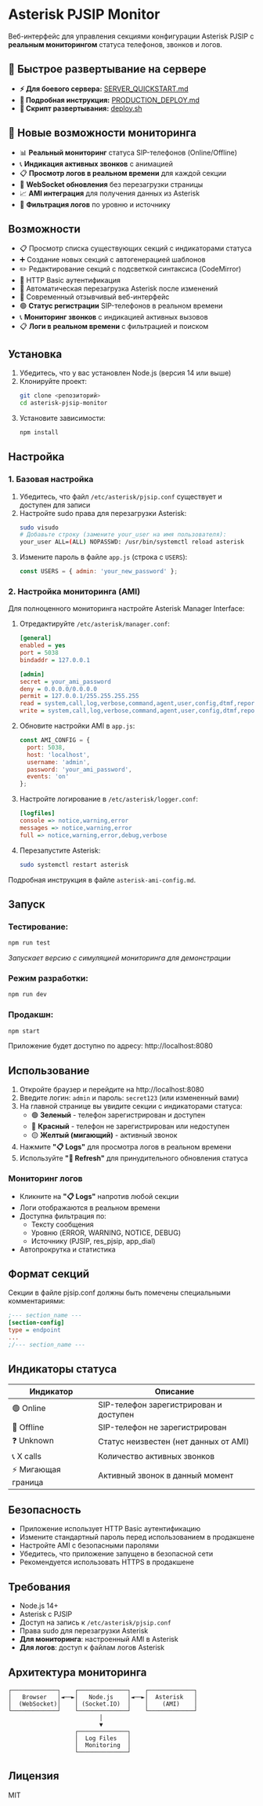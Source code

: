 # Asterisk PJSIP Monitor

Веб-интерфейс для управления секциями конфигурации Asterisk PJSIP с **реальным мониторингом** статуса телефонов, звонков и логов.

## 🚀 Быстрое развертывание на сервере

- **⚡ Для боевого сервера:** [SERVER_QUICKSTART.md](SERVER_QUICKSTART.md)
- **📖 Подробная инструкция:** [PRODUCTION_DEPLOY.md](PRODUCTION_DEPLOY.md)
- **🔧 Скрипт развертывания:** [deploy.sh](deploy.sh)

## 🚀 Новые возможности мониторинга

- 📊 **Реальный мониторинг** статуса SIP-телефонов (Online/Offline)
- 📞 **Индикация активных звонков** с анимацией
- 📋 **Просмотр логов в реальном времени** для каждой секции
- 🔔 **WebSocket обновления** без перезагрузки страницы
- 📈 **AMI интеграция** для получения данных из Asterisk
- 🎯 **Фильтрация логов** по уровню и источнику

## Возможности

- 📋 Просмотр списка существующих секций с индикаторами статуса
- ➕ Создание новых секций с автогенерацией шаблонов
- ✏️ Редактирование секций с подсветкой синтаксиса (CodeMirror)
- 🔐 HTTP Basic аутентификация
- 🔄 Автоматическая перезагрузка Asterisk после изменений
- 📱 Современный отзывчивый веб-интерфейс
- 🟢 **Статус регистрации** SIP-телефонов в реальном времени
- 📞 **Мониторинг звонков** с индикацией активных вызовов
- 📋 **Логи в реальном времени** с фильтрацией и поиском

## Установка

1. Убедитесь, что у вас установлен Node.js (версия 14 или выше)
2. Клонируйте проект:
   ```bash
   git clone <репозиторий>
   cd asterisk-pjsip-monitor
   ```
3. Установите зависимости:
   ```bash
   npm install
   ```

## Настройка

### 1. Базовая настройка

1. Убедитесь, что файл `/etc/asterisk/pjsip.conf` существует и доступен для записи
2. Настройте sudo права для перезагрузки Asterisk:
   ```bash
   sudo visudo
   # Добавьте строку (замените your_user на имя пользователя):
   your_user ALL=(ALL) NOPASSWD: /usr/bin/systemctl reload asterisk
   ```
3. Измените пароль в файле `app.js` (строка с `USERS`):
   ```javascript
   const USERS = { admin: 'your_new_password' };
   ```

### 2. Настройка мониторинга (AMI)

Для полноценного мониторинга настройте Asterisk Manager Interface:

1. Отредактируйте `/etc/asterisk/manager.conf`:
   ```ini
   [general]
   enabled = yes
   port = 5038
   bindaddr = 127.0.0.1

   [admin]
   secret = your_ami_password
   deny = 0.0.0.0/0.0.0.0
   permit = 127.0.0.1/255.255.255.255
   read = system,call,log,verbose,command,agent,user,config,dtmf,reporting,cdr,dialplan
   write = system,call,log,verbose,command,agent,user,config,dtmf,reporting,cdr,dialplan
   ```

2. Обновите настройки AMI в `app.js`:
   ```javascript
   const AMI_CONFIG = {
     port: 5038,
     host: 'localhost',
     username: 'admin',
     password: 'your_ami_password',
     events: 'on'
   };
   ```

3. Настройте логирование в `/etc/asterisk/logger.conf`:
   ```ini
   [logfiles]
   console => notice,warning,error
   messages => notice,warning,error
   full => notice,warning,error,debug,verbose
   ```

4. Перезапустите Asterisk:
   ```bash
   sudo systemctl restart asterisk
   ```

Подробная инструкция в файле `asterisk-ami-config.md`.

## Запуск

### Тестирование:
```bash
npm run test
```
*Запускает версию с симуляцией мониторинга для демонстрации*

### Режим разработки:
```bash
npm run dev
```

### Продакшн:
```bash
npm start
```

Приложение будет доступно по адресу: http://localhost:8080

## Использование

1. Откройте браузер и перейдите на http://localhost:8080
2. Введите логин: `admin` и пароль: `secret123` (или измененный вами)
3. На главной странице вы увидите секции с индикаторами статуса:
   - 🟢 **Зеленый** - телефон зарегистрирован и доступен
   - 🔴 **Красный** - телефон не зарегистрирован или недоступен
   - 🟡 **Желтый (мигающий)** - активный звонок
4. Нажмите **"📋 Logs"** для просмотра логов в реальном времени
5. Используйте **"🔄 Refresh"** для принудительного обновления статуса

### Мониторинг логов

- Кликните на **"📋 Logs"** напротив любой секции
- Логи отображаются в реальном времени
- Доступна фильтрация по:
  - Тексту сообщения
  - Уровню (ERROR, WARNING, NOTICE, DEBUG)
  - Источнику (PJSIP, res_pjsip, app_dial)
- Автопрокрутка и статистика

## Формат секций

Секции в файле pjsip.conf должны быть помечены специальными комментариями:

```ini
;--- section_name ---
[section-config]
type = endpoint
...
;/--- section_name ---
```

## Индикаторы статуса

| Индикатор | Описание |
|-----------|----------|
| 🟢 Online | SIP-телефон зарегистрирован и доступен |
| 🔴 Offline | SIP-телефон не зарегистрирован |
| ❓ Unknown | Статус неизвестен (нет данных от AMI) |
| 📞 X calls | Количество активных звонков |
| ⚡ Мигающая граница | Активный звонок в данный момент |

## Безопасность

- Приложение использует HTTP Basic аутентификацию
- Измените стандартный пароль перед использованием в продакшене
- Настройте AMI с безопасными паролями
- Убедитесь, что приложение запущено в безопасной сети
- Рекомендуется использовать HTTPS в продакшене

## Требования

- Node.js 14+
- Asterisk с PJSIP
- Доступ на запись к `/etc/asterisk/pjsip.conf`
- Права sudo для перезагрузки Asterisk
- **Для мониторинга**: настроенный AMI в Asterisk
- **Для логов**: доступ к файлам логов Asterisk

## Архитектура мониторинга

```
┌─────────────┐    ┌──────────────┐    ┌─────────────┐
│   Browser   │◄──►│   Node.js    │◄──►│  Asterisk   │
│  (WebSocket)│    │ (Socket.IO)  │    │    (AMI)    │
└─────────────┘    └──────────────┘    └─────────────┘
                          │
                          ▼
                   ┌──────────────┐
                   │  Log Files   │
                   │  Monitoring  │
                   └──────────────┘
```

## Лицензия

MIT 
